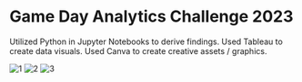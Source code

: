 # Game Day Analytics Challenge 2023

Utilized Python in Jupyter Notebooks to derive findings. Used Tableau to create data visuals. Used Canva to create creative assets / graphics.

![1](https://github.com/user-attachments/assets/5d2a562d-23aa-4fe9-be5f-faedc81ef969)
![2](https://github.com/user-attachments/assets/30dad754-8217-47e4-9fc7-3fab6df82b09)
![3](https://github.com/user-attachments/assets/399e8dfe-61b0-45ee-89d5-834f5325aa0c)
